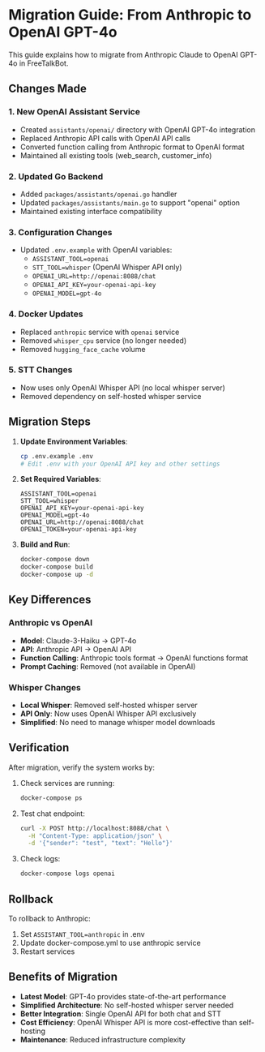# Migration Guide: From Anthropic to OpenAI GPT-4o

This guide explains how to migrate from Anthropic Claude to OpenAI GPT-4o in FreeTalkBot.

## Changes Made

### 1. New OpenAI Assistant Service
- Created `assistants/openai/` directory with OpenAI GPT-4o integration
- Replaced Anthropic API calls with OpenAI API calls
- Converted function calling from Anthropic format to OpenAI format
- Maintained all existing tools (web_search, customer_info)

### 2. Updated Go Backend
- Added `packages/assistants/openai.go` handler
- Updated `packages/assistants/main.go` to support "openai" option
- Maintained existing interface compatibility

### 3. Configuration Changes
- Updated `.env.example` with OpenAI variables:
  - `ASSISTANT_TOOL=openai`
  - `STT_TOOL=whisper` (OpenAI Whisper API only)
  - `OPENAI_URL=http://openai:8088/chat`
  - `OPENAI_API_KEY=your-openai-api-key`
  - `OPENAI_MODEL=gpt-4o`

### 4. Docker Updates
- Replaced `anthropic` service with `openai` service
- Removed `whisper_cpu` service (no longer needed)
- Removed `hugging_face_cache` volume

### 5. STT Changes
- Now uses only OpenAI Whisper API (no local whisper server)
- Removed dependency on self-hosted whisper service

## Migration Steps

1. **Update Environment Variables**:
   ```bash
   cp .env.example .env
   # Edit .env with your OpenAI API key and other settings
   ```

2. **Set Required Variables**:
   ```
   ASSISTANT_TOOL=openai
   STT_TOOL=whisper
   OPENAI_API_KEY=your-openai-api-key
   OPENAI_MODEL=gpt-4o
   OPENAI_URL=http://openai:8088/chat
   OPENAI_TOKEN=your-openai-api-key
   ```

3. **Build and Run**:
   ```bash
   docker-compose down
   docker-compose build
   docker-compose up -d
   ```

## Key Differences

### Anthropic vs OpenAI
- **Model**: Claude-3-Haiku → GPT-4o
- **API**: Anthropic API → OpenAI API
- **Function Calling**: Anthropic tools format → OpenAI functions format
- **Prompt Caching**: Removed (not available in OpenAI)

### Whisper Changes
- **Local Whisper**: Removed self-hosted whisper server
- **API Only**: Now uses OpenAI Whisper API exclusively
- **Simplified**: No need to manage whisper model downloads

## Verification

After migration, verify the system works by:

1. Check services are running:
   ```bash
   docker-compose ps
   ```

2. Test chat endpoint:
   ```bash
   curl -X POST http://localhost:8088/chat \
     -H "Content-Type: application/json" \
     -d '{"sender": "test", "text": "Hello"}'
   ```

3. Check logs:
   ```bash
   docker-compose logs openai
   ```

## Rollback

To rollback to Anthropic:
1. Set `ASSISTANT_TOOL=anthropic` in .env
2. Update docker-compose.yml to use anthropic service
3. Restart services

## Benefits of Migration

- **Latest Model**: GPT-4o provides state-of-the-art performance
- **Simplified Architecture**: No self-hosted whisper server needed
- **Better Integration**: Single OpenAI API for both chat and STT
- **Cost Efficiency**: OpenAI Whisper API is more cost-effective than self-hosting
- **Maintenance**: Reduced infrastructure complexity

